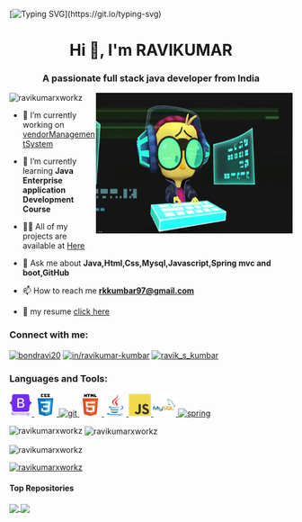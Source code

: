 <!--<img src="https://github.com/ravikumarxworkz/ravikumarxworkz.github.io/blob/main/person.gif" alt="logo" height="250" width="1000"> -->
[![Typing SVG](https://readme-typing-svg.demolab.com?font=Fira+Code&size=30&pause=1000&background=323232F9&center=true&width=1000&height=250&lines=%F0%9F%94%A7+Fueling+innovation+with+mechanics+by+day+;%F0%9F%92%BB+Crafting+clean%2C+powerful+code+by+night!+%F0%9F%9A%80;%E2%9A%99%EF%B8%8F+Mechanical+Engineer+turned+Java+Pro;%F0%9F%8E%A8+Full-Stack+Developer+%7C+Designer+%7C+Lifelong+Learner;%E2%9C%A8+Let's+build+something+truly+amazing+together!)](https://git.io/typing-svg)
<!-- Banner Section -->
<h1 align="center">Hi 👋, I'm RAVIKUMAR</h1>
<h3 align="center">A passionate full stack java developer from India</h3>

<img align="right" alt="coding" height="250" width="350" src="https://github.com/ravikumarxworkz/my_resume/blob/main/github.gif">

<p align="left"> <img src="https://komarev.com/ghpvc/?username=ravikumarxworkz&label=Profile%20views&color=0e75b6&style=flat" alt="ravikumarxworkz" /> </p>

- 🔭 I’m currently working on [vendorManagementSystem](https://github.com/ravikumarxworkz/ProjectNuggets/tree/main/vendorManagementSystem)

- 🌱 I’m currently learning **Java Enterprise application Development Course**

- 👨‍💻 All of my projects are available at [Here](https://github.com/ravikumarxworkz/ProjectNuggets)

- 💬 Ask me about **Java,Html,Css,Mysql,Javascript,Spring mvc and boot,GitHub**

- 📫 How to reach me **rkkumbar97@gmail.com**
- 📄 my resume <a href="https://github.com/ravikumarxworkz/my_resume/blob/main/Ravikumar_FSD.pdf" target="_blank" rel="noopener noreferrer">click here</a>

<h3 align="left">Connect with me:</h3>
<p align="left">
<a href="https://twitter.com/bondravi20" target="blank"><img align="center" src="https://raw.githubusercontent.com/rahuldkjain/github-profile-readme-generator/master/src/images/icons/Social/twitter.svg" alt="bondravi20" height="30" width="40" /></a>
<a href="https://linkedin.com/in/in/ravikumar-kumbar" target="blank"><img align="center" src="https://raw.githubusercontent.com/rahuldkjain/github-profile-readme-generator/master/src/images/icons/Social/linked-in-alt.svg" alt="in/ravikumar-kumbar" height="30" width="40" /></a>
<a href="https://instagram.com/ravik_s_kumbar" target="blank"><img align="center" src="https://raw.githubusercontent.com/rahuldkjain/github-profile-readme-generator/master/src/images/icons/Social/instagram.svg" alt="ravik_s_kumbar" height="30" width="40" /></a>
</p>

<h3 align="left">Languages and Tools:</h3>
<p align="left"> 
  <a href="https://getbootstrap.com" target="_blank" rel="noreferrer"> 
    <img src="https://raw.githubusercontent.com/devicons/devicon/master/icons/bootstrap/bootstrap-plain-wordmark.svg" alt="bootstrap" width="40" height="40"/> 
  </a> 
  <a href="https://www.w3schools.com/css/" target="_blank" rel="noreferrer"> 
    <img src="https://raw.githubusercontent.com/devicons/devicon/master/icons/css3/css3-original-wordmark.svg" alt="css3" width="40" height="40"/> 
  </a> 
  <a href="https://git-scm.com/" target="_blank" rel="noreferrer"> 
    <img src="https://www.vectorlogo.zone/logos/git-scm/git-scm-icon.svg" alt="git" width="40" height="40"/> 
  </a> 
  <a href="https://www.w3.org/html/" target="_blank" rel="noreferrer"> 
    <img src="https://raw.githubusercontent.com/devicons/devicon/master/icons/html5/html5-original-wordmark.svg" alt="html5" width="40" height="40"/> 
  </a> 
  <a href="https://www.java.com" target="_blank" rel="noreferrer"> 
    <img src="https://raw.githubusercontent.com/devicons/devicon/master/icons/java/java-original.svg" alt="java" width="40" height="40"/> 
  </a> 
  <a href="https://developer.mozilla.org/en-US/docs/Web/JavaScript" target="_blank" rel="noreferrer"> 
    <img src="https://raw.githubusercontent.com/devicons/devicon/master/icons/javascript/javascript-original.svg" alt="javascript" width="40" height="40"/> 
  </a> 
  <a href="https://www.mysql.com/" target="_blank" rel="noreferrer"> 
    <img src="https://raw.githubusercontent.com/devicons/devicon/master/icons/mysql/mysql-original-wordmark.svg" alt="mysql" width="40" height="40"/> 
  </a> 
  <a href="https://spring.io/" target="_blank" rel="noreferrer"> 
    <img src="https://www.vectorlogo.zone/logos/springio/springio-icon.svg" alt="spring" width="40" height="40"/> 
  </a> 
</p>

<p><img align="left" src="https://github-readme-stats.vercel.app/api/top-langs?username=ravikumarxworkz&show_icons=true&locale=en&layout=compact" alt="ravikumarxworkz" /></p>


<p>&nbsp;<img align="center" src="https://github-readme-stats.vercel.app/api?username=ravikumarxworkz&show_icons=true&locale=en" alt="ravikumarxworkz" /></p>

<p><img align="center" src="https://github-readme-streak-stats.herokuapp.com/?user=ravikumarxworkz&" alt="ravikumarxworkz" /></p>

<p align="left"> 
  <a href="https://github.com/ryo-ma/github-profile-trophy"><img src="https://github-profile-trophy.vercel.app/?username=ravikumarxworkz" alt="ravikumarxworkz" /></a> 
</p>

#### Top Repositories

<a href="https://github.com/ravikumarxworkz/ProjectNuggets/tree/main/vendorManagementSystem">
  <img align="center" src="https://github-readme-stats.vercel.app/api/pin/?username=ravikumarxworkz&repo=ProjectNuggets&theme=buefy" />
</a>
<a href="https://github.com/ravikumarxworkz/ravikumarxworkz.github.io">
  <img align="center" src="https://github-readme-stats.vercel.app/api/pin/?username=ravikumarxworkz&repo=ravikumarxworkz.github.io&theme=buefy" />
</a>
<br />
<br />
